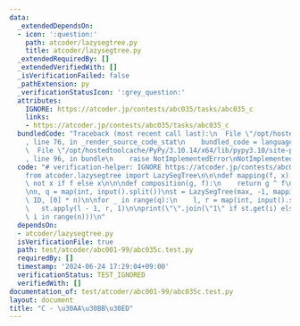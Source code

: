 ```yaml
---
data:
  _extendedDependsOn:
  - icon: ':question:'
    path: atcoder/lazysegtree.py
    title: atcoder/lazysegtree.py
  _extendedRequiredBy: []
  _extendedVerifiedWith: []
  _isVerificationFailed: false
  _pathExtension: py
  _verificationStatusIcon: ':grey_question:'
  attributes:
    IGNORE: https://atcoder.jp/contests/abc035/tasks/abc035_c
    links:
    - https://atcoder.jp/contests/abc035/tasks/abc035_c
  bundledCode: "Traceback (most recent call last):\n  File \"/opt/hostedtoolcache/PyPy/3.10.14/x64/lib/pypy3.10/site-packages/onlinejudge_verify/documentation/build.py\"\
    , line 76, in _render_source_code_stat\n    bundled_code = language.bundle(\n\
    \  File \"/opt/hostedtoolcache/PyPy/3.10.14/x64/lib/pypy3.10/site-packages/onlinejudge_verify/languages/python.py\"\
    , line 96, in bundle\n    raise NotImplementedError\nNotImplementedError\n"
  code: "# verification-helper: IGNORE https://atcoder.jp/contests/abc035/tasks/abc035_c\n\
    from atcoder.lazysegtree import LazySegTree\n\n\ndef mapping(f, x):\n    return\
    \ not x if f else x\n\n\ndef composition(g, f):\n    return g ^ f\n\n\nID = 0\n\
    \nn, q = map(int, input().split())\nst = LazySegTree(max, -1, mapping, composition,\
    \ ID, [0] * n)\n\nfor _ in range(q):\n    l, r = map(int, input().split())\n \
    \   st.apply(l - 1, r, 1)\n\nprint(\"\".join(\"1\" if st.get(i) else \"0\" for\
    \ i in range(n)))\n"
  dependsOn:
  - atcoder/lazysegtree.py
  isVerificationFile: true
  path: test/atcoder/abc001-99/abc035c.test.py
  requiredBy: []
  timestamp: '2024-06-24 17:29:04+09:00'
  verificationStatus: TEST_IGNORED
  verifiedWith: []
documentation_of: test/atcoder/abc001-99/abc035c.test.py
layout: document
title: "C - \u30AA\u30BB\u30ED"
---
```

